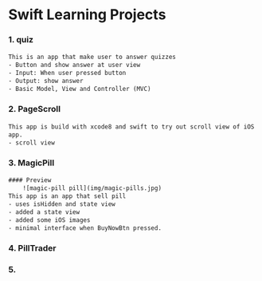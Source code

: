 # Swift Learning Projects

### 1. quiz
	This is an app that make user to answer quizzes
	- Button and show answer at user view
	- Input: When user pressed button
	- Output: show answer
	- Basic Model, View and Controller (MVC)

### 2. PageScroll
    This app is build with xcode8 and swift to try out scroll view of iOS app.
    - scroll view

### 3. MagicPill
    #### Preview
        ![magic-pill pill](img/magic-pills.jpg)
    This app is an app that sell pill
    - uses isHidden and state view
    - added a state view
    - added some iOS images
    - minimal interface when BuyNowBtn pressed.

### 4. PillTrader
    
### 5.
